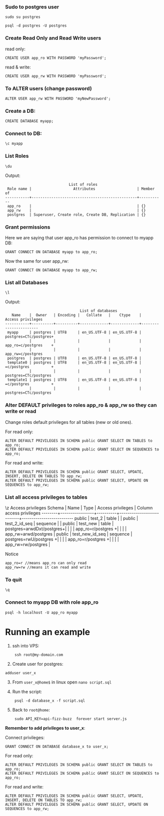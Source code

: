 ### Sudo to postgres user
`sudo su postgres`

`psql -d postgres -U postgres`

### Create Read Only and Read Write users

read only:

	CREATE USER app_ro WITH PASSWORD 'myPassword';

read & write:

	CREATE USER app_rw WITH PASSWORD 'myPassword';

### To ALTER users (change password)

	ALTER USER app_rw WITH PASSWORD 'myNewPassword';

### Create a DB:

	CREATE DATABASE myapp;

### Connect to DB:

	\c myapp

### List Roles 

	\du

Output:

	                             List of roles
	 Role name |                   Attributes                   | Member of
	-----------+------------------------------------------------+-----------
	 app_ro    |                                                | {}
	 app_rw    |                                                | {}
	 postgres  | Superuser, Create role, Create DB, Replication | {}


### Grant permissions

Here we are saying that user app_ro has permission to connect to myapp DB:

	GRANT CONNECT ON DATABASE myapp to app_ro;

Now the same for user app_rw:

	GRANT CONNECT ON DATABASE myapp to app_rw;

### List all Databases

	\l
Output:

	                                  List of databases
	   Name    |  Owner   | Encoding |   Collate   |    Ctype    |   Access privileges
	-----------+----------+----------+-------------+-------------+-----------------------
	 myapp     | postgres | UTF8     | en_US.UTF-8 | en_US.UTF-8 | postgres=CTc/postgres+
	           |          |          |             |             | app_ro=c/postgres    +
	           |          |          |             |             | app_rw=c/postgres
	 postgres  | postgres | UTF8     | en_US.UTF-8 | en_US.UTF-8 |
	 template0 | postgres | UTF8     | en_US.UTF-8 | en_US.UTF-8 | =c/postgres          +
	           |          |          |             |             | postgres=CTc/postgres
	 template1 | postgres | UTF8     | en_US.UTF-8 | en_US.UTF-8 | =c/postgres          +
	           |          |          |             |             | postgres=CTc/postgres

		   

### Alter DEFAULT privileges to roles app_ro & app_rw so they can write or read

Change roles default privileges for all tables (new or old ones).

For read only:

	ALTER DEFAULT PRIVILEGES IN SCHEMA public GRANT SELECT ON TABLES to app_ro;
	ALTER DEFAULT PRIVILEGES IN SCHEMA public GRANT SELECT ON SEQUENCES to app_ro;

For read and write:

	ALTER DEFAULT PRIVILEGES IN SCHEMA public GRANT SELECT, UPDATE, INSERT, DELETE ON TABLES TO app_rw;
	ALTER DEFAULT PRIVILEGES IN SCHEMA public GRANT SELECT, UPDATE ON SEQUENCES to app_rw;

### List all access privileges to tables

\z
	                                     Access privileges
	 Schema |      Name       |   Type   |     Access privileges     | Column access privileges
	--------+-----------------+----------+---------------------------+--------------------------
	 public | test_2          | table    |                           |
	 public | test_2_id_seq   | sequence |                           |
	 public | test_new        | table    | postgres=arwdDxt/postgres+|
	        |                 |          | app_ro=r/postgres        +|
	        |                 |          | app_rw=arwd/postgres      |
	 public | test_new_id_seq | sequence | postgres=rwU/postgres    +|
	        |                 |          | app_ro=r/postgres        +|
	        |                 |          | app_rw=rw/postgres        |

Notice
	
	app_ro=r //means app_ro can only read  
	app_rw=rw //means it can read and write	


### To quit

	\q

### Connect to myapp DB with role app_ro

	psql -h localhost -U app_ro myapp



# Running an example
1. ssh into VPS:
		
		ssh root@my-domain.com
		
2. Create user for postgres:

 `adduser user_x`
 
3. From `user_x@home$` in linux open `nano script.sql`


4. Run the script: 

		psql -d database_x -f script.sql

5. Back to `root@home`:

		sudo API_KEY=api-fizz-buzz  forever start server.js

**Remember to add privileges to user_x**:

Connect privileges:
	
	GRANT CONNECT ON DATABASE database_x to user_x; 

For read only:

	ALTER DEFAULT PRIVILEGES IN SCHEMA public GRANT SELECT ON TABLES to app_ro;
	ALTER DEFAULT PRIVILEGES IN SCHEMA public GRANT SELECT ON SEQUENCES to app_ro;
	
For read and write:

	ALTER DEFAULT PRIVILEGES IN SCHEMA public GRANT SELECT, UPDATE, INSERT, DELETE ON TABLES TO app_rw;
	ALTER DEFAULT PRIVILEGES IN SCHEMA public GRANT SELECT, UPDATE ON SEQUENCES to app_rw;
